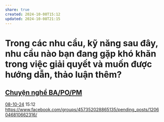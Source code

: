 ```yaml
---
share: true
created: 2024-10-08T15:12
updated: 2024-10-08T21:15
---
```

# Trong các nhu cầu, kỹ năng sau đây, nhu cầu nào bạn đang gặp khó khăn trong việc giải quyết và muốn được hướng dẫn, thảo luận thêm?
## [Chuyện nghề BA/PO/PM](https://www.facebook.com/groups/chuyenngheba/)
[08-10-24](08-10-24.md) 15:12 https://www.facebook.com/groups/457352028865135/pending_posts/1206046810662316/